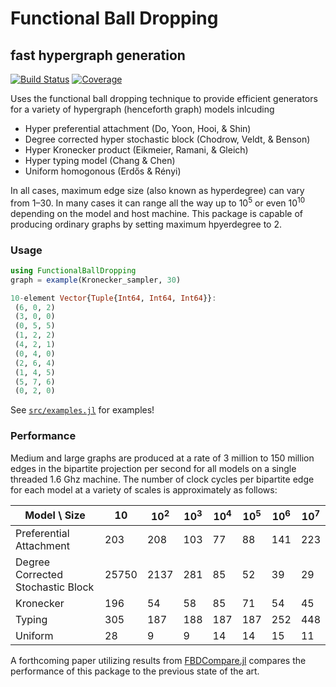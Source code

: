 # Functional Ball Dropping

## fast hypergraph generation

[![Build Status](https://github.com/LilithHafner/FunctionalBallDropping.jl/workflows/CI/badge.svg)](https://github.com/LilithHafner/FunctionalBallDropping.jl/actions)
[![Coverage](https://codecov.io/gh/LilithHafner/FunctionalBallDropping.jl/branch/main/graph/badge.svg)](https://codecov.io/gh/LilithHafner/FunctionalBallDropping.jl)

Uses the functional ball dropping technique to provide efficient generators for a variety of hypergraph (henceforth graph) models inlcuding
- Hyper preferential attachment (Do, Yoon, Hooi, & Shin)
- Degree corrected hyper stochastic block (Chodrow, Veldt, & Benson)
- Hyper Kronecker product (Eikmeier, Ramani, & Gleich)
- Hyper typing model (Chang & Chen)
- Uniform homogonous (Erdős & Rényi)

In all cases, maximum edge size (also known as hyperdegree) can vary from 1–30. In many cases it can range all the way up to 10<sup>5</sup> or even 10<sup>10</sup> depending on the model and host machine. This package is capable of producing ordinary graphs by setting maximum hpyerdegree to 2.

### Usage

```jl
using FunctionalBallDropping
graph = example(Kronecker_sampler, 30)
```

```jl
10-element Vector{Tuple{Int64, Int64, Int64}}:
 (6, 0, 2)
 (3, 0, 0)
 (0, 5, 5)
 (1, 2, 2)
 (4, 2, 1)
 (0, 4, 0)
 (2, 6, 4)
 (1, 4, 5)
 (5, 7, 6)
 (0, 2, 0)
```

See [`src/examples.jl`](src/examples.jl) for examples!

### Performance

Medium and large graphs are produced at a rate of 3 million to 150 million edges in the bipartite projection per second for all models on a single threaded 1.6 Ghz machine. The number of clock cycles per bipartite edge for each model at a variety of scales is approximately as follows:

| Model \ Size | 10 | 10<sup>2</sup> | 10<sup>3</sup> | 10<sup>4</sup> | 10<sup>5</sup> | 10<sup>6</sup> | 10<sup>7</sup> |
|-|----|----------------|----------------|----------------|----------------|----------------|----------------|
| Preferential Attachment | 203 | 208 | 103 | 77 | 88 | 141 | 223 |
| Degree Corrected Stochastic Block | 25750 | 2137 | 281 | 85 | 52 | 39 | 29 |
| Kronecker | 196 | 54 | 58 | 85 | 71 | 54 | 45 |
| Typing | 305 | 187 | 188 | 187 | 187 | 252 | 448 |
| Uniform | 28 | 9 | 9 | 14 | 14 | 15 | 11 |

A forthcoming paper utilizing results from [FBDCompare.jl](https://github.com/LilithHafner/FBDCompare.jl) compares the performance of this package to the previous state of the art.

